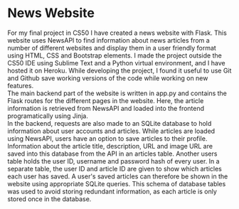 # News Website
For my final project in CS50 I have created a news website with Flask. This website uses NewsAPI to find information about news articles from a number of different websites and display them in a user friendly format using HTML, CSS and Bootstrap elements. I made the project outside the CS50 IDE using Sublime Text and a Python virtual environment, and I have hosted it on Heroku. While developing the project, I found it useful to use Git and Github save working versions of the code while working on new features.
<br>
The main backend part of the website is written in app.py and contains the Flask routes for the different pages in the website. Here, the article information is retrieved from NewsAPI and loaded into the frontend programatically using Jinja.
<br>
In the backend, requests are also made to an SQLite database to hold information about user accounts and articles. While articles are loaded using NewsAPI, users have an option to save articles to their profile. Information about the article title, description, URL and image URL are saved into this database from the API in an articles table. Another users table holds the user ID, username and password hash of every user. In a separate table, the user ID and article ID are given to show which articles each user has saved. A user's saved articles can therefore be shown in the website using appropriate SQLite queries. This schema of database tables was used to avoid storing redundant information, as each article is only stored once in the database.

